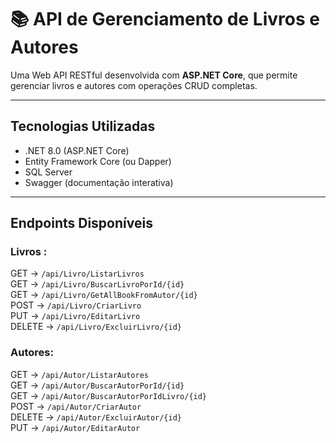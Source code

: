 # 📚 API de Gerenciamento de Livros e Autores

Uma Web API RESTful desenvolvida com **ASP.NET Core**, que permite gerenciar livros e autores com operações CRUD completas.

---

## Tecnologias Utilizadas

- .NET 8.0 (ASP.NET Core)
- Entity Framework Core (ou Dapper)
- SQL Server
- Swagger (documentação interativa)

---

## Endpoints Disponíveis

### Livros :

GET -> `/api/Livro/ListarLivros`<br>
GET -> `/api/Livro/BuscarLivroPorId/{id}`<br>
GET -> `/api/Livro/GetAllBookFromAutor/{id}`<br>
POST -> `/api/Livro/CriarLivro`<br>
PUT -> `/api/Livro/EditarLivro`<br>
DELETE -> `/api/Livro/ExcluirLivro/{id}`<br>

### Autores:

GET -> `/api/Autor/ListarAutores`<br>
GET -> `/api/Autor/BuscarAutorPorId/{id}`<br>
GET -> `/api/Autor/BuscarAutorPorIdLivro/{id}`<br>
POST -> `/api/Autor/CriarAutor`<br>
DELETE -> `/api/Autor/ExcluirAutor/{id}`<br>
PUT -> `/api/Autor/EditarAutor`<br>
